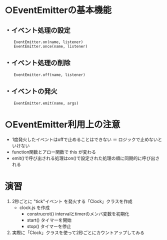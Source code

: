 # ○EventEmitterの基本機能

## ・イベント処理の設定
```
    EventEmitter.on(name, listener)
    EventEmitter.once(name, listener)
```

## ・イベント処理の削除
```
    EventEmitter.off(name, listener)
```

## ・イベントの発火
```
    EventEmitter.emit(name, args)
```


# ○EventEmitter利用上の注意

- 1度発火したイベントはoffで止めることはできない ＝ ロジックで止めないといけない
- function関数とアロー関数で this が変わる
- emit()で呼び出される処理はon()で設定された処理の順に同期的に呼び出される

# 演習
1. 2秒ごとに "tick"イベント を発火する「Clock」クラスを作成
    - clock.js を作成
      - construcrot() intervalとtimerのメンバ変数を初期化
      - start()       タイマーを開始
      - stop()        タイマーを停止
2. 実際に「Clock」クラスを使って2秒ごとにカウントアップしてみる